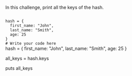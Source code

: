 In this challenge,
print all the keys of
the hash.

<codeblock language="ruby" type="exercise" testMode="fixedInput">
<code>
hash = {
  first_name: "John",
  last_name: "Smith",
  age: 25
}
# Write your code here
</code>

<solution>
hash = {
  first_name: "John",
  last_name: "Smith",
  age: 25
}

all_keys = hash.keys

puts all_keys

</solution>
</codeblock>
